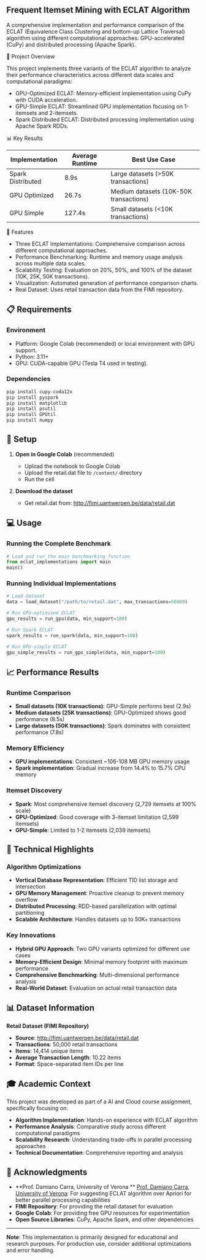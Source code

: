 ## Frequent Itemset Mining with ECLAT Algorithm

A comprehensive implementation and performance comparison of the ECLAT (Equivalence Class Clustering and bottom-up Lattice Traversal) algorithm using different computational approaches: GPU-accelerated (CuPy) and distributed processing (Apache Spark).

🎯 Project Overview

This project implements three variants of the ECLAT algorithm to analyze their performance characteristics across different data scales and computational paradigms:

- GPU-Optimized ECLAT: Memory-efficient implementation using CuPy with CUDA acceleration.
- GPU-Simple ECLAT: Streamlined GPU implementation focusing on 1-itemsets and 2-itemsets.
- Spark Distributed ECLAT: Distributed processing implementation using Apache Spark RDDs.

📊 Key Results

| Implementation    | Average Runtime | Best Use Case                 |
|-------------------|--------|----------------------------------------|
| Spark Distributed | 8.9s   | Large datasets (>50K transactions)     |
| GPU Optimized     | 26.7s  | Medium datasets (10K-50K transactions) |
| GPU Simple        | 127.4s | Small datasets (<10K transactions)     |

🚀 Features

- Three ECLAT Implementations: Comprehensive comparison across different computational approaches.
- Performance Benchmarking: Runtime and memory usage analysis across multiple data scales.
- Scalability Testing: Evaluation on 20%, 50%, and 100% of the dataset (10K, 25K, 50K transactions).
- Visualization: Automated generation of performance comparison charts.
- Real Dataset: Uses retail transaction data from the FIMI repository.

## 📋 Requirements

### Environment
- Platform: Google Colab (recommended) or local environment with GPU support.
- Python: 3.11+
- GPU: CUDA-capable GPU (Tesla T4 used in testing).

### Dependencies
```bash
pip install cupy-cuda12x
pip install pyspark
pip install matplotlib
pip install psutil
pip install GPUtil
pip install numpy
```

## 🔧 Setup

1. **Open in Google Colab** (recommended)
   - Upload the notebook to Google Colab
   - Upload the retail.dat file to `/content/` directory
   - Run the cell

2. **Download the dataset**
   - Get retail.dat from: http://fimi.uantwerpen.be/data/retail.dat

## 💻 Usage

### Running the Complete Benchmark

```python
# Load and run the main benchmarking function
from eclat_implementations import main
main()
```

### Running Individual Implementations

```python
# Load dataset
data = load_dataset("/path/to/retail.dat", max_transactions=50000)

# Run GPU-optimized ECLAT
gpu_results = run_gpu(data, min_support=100)

# Run Spark ECLAT
spark_results = run_spark(data, min_support=100)

# Run GPU-simple ECLAT
gpu_simple_results = run_gpu_simple(data, min_support=100)
```

## 📈 Performance Results

### Runtime Comparison
- **Small datasets (10K transactions)**: GPU-Simple performs best (2.9s)
- **Medium datasets (25K transactions)**: GPU-Optimized shows good performance (8.5s)
- **Large datasets (50K transactions)**: Spark dominates with consistent performance (7.8s)

### Memory Efficiency
- **GPU implementations**: Consistent ~106-108 MB GPU memory usage
- **Spark implementation**: Gradual increase from 14.4% to 15.7% CPU memory

### Itemset Discovery
- **Spark**: Most comprehensive itemset discovery (2,729 itemsets at 100% scale)
- **GPU-Optimized**: Good coverage with 3-itemset limitation (2,599 itemsets)
- **GPU-Simple**: Limited to 1-2 itemsets (2,039 itemsets)

## 🔬 Technical Highlights

### Algorithm Optimizations
- **Vertical Database Representation**: Efficient TID list storage and intersection
- **GPU Memory Management**: Proactive cleanup to prevent memory overflow
- **Distributed Processing**: RDD-based parallelization with optimal partitioning
- **Scalable Architecture**: Handles datasets up to 50K+ transactions

### Key Innovations
- **Hybrid GPU Approach**: Two GPU variants optimized for different use cases
- **Memory-Efficient Design**: Minimal memory footprint with maximum performance
- **Comprehensive Benchmarking**: Multi-dimensional performance analysis
- **Real-World Dataset**: Evaluation on actual retail transaction data

## 📊 Dataset Information

**Retail Dataset (FIMI Repository)**
- **Source**: http://fimi.uantwerpen.be/data/retail.dat
- **Transactions**: 50,000 retail transactions
- **Items**: 14,414 unique items
- **Average Transaction Length**: 10.22 items
- **Format**: Space-separated item IDs per line

## 🎓 Academic Context

This project was developed as part of a AI and Cloud course assignment, specifically focusing on:
- **Algorithm Implementation**: Hands-on experience with ECLAT algorithm
- **Performance Analysis**: Comparative study across different computational paradigms
- **Scalability Research**: Understanding trade-offs in parallel processing approaches
- **Technical Documentation**: Comprehensive reporting and analysis

## 🙏 Acknowledgments

- **Prof. Damiano Carra, University of Verona ** [Prof. Damiano Carra, University of Verona](https://www.di.univr.it/?ent=persona&id=6412): For suggesting ECLAT algorithm over Apriori for better parallel processing capabilities
- **FIMI Repository**: For providing the retail dataset for evaluation
- **Google Colab**: For providing free GPU resources for experimentation
- **Open Source Libraries**: CuPy, Apache Spark, and other dependencies

---

**Note**: This implementation is primarily designed for educational and research purposes. For production use, consider additional optimizations and error handling.
